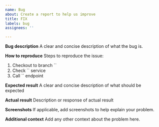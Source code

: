```yaml
---
name: Bug
about: Create a report to help us improve
title: FIX
labels: bug
assignees: ''

---
```


**Bug description**
A clear and concise description of what the bug is.

**How to reproduce**
Steps to reproduce the issue:
1. Checkout to branch ``
2. Check `` service
3. Call `` endpoint

**Expected result**
A clear and concise description of what should be expected

**Actual result**
Description or response of actual result

**Screenshots**
If applicable, add screenshots to help explain your problem.

**Additional context**
Add any other context about the problem here.

